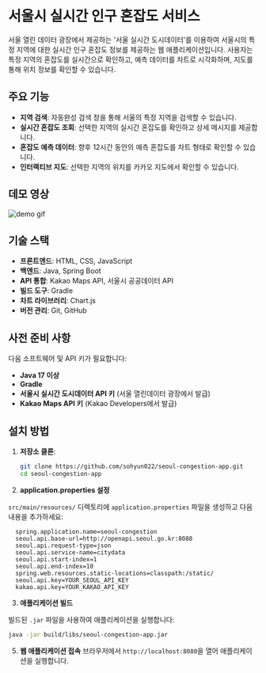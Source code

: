 # 서울시 실시간 인구 혼잡도 서비스

서울 열린 데이터 광장에서 제공하는 '서울 실시간 도시데이터'를 이용하여 서울시의 특정 지역에 대한 실시간 인구 혼잡도 정보를 제공하는 웹 애플리케이션입니다. 사용자는 특정 지역의 혼잡도를 실시간으로 확인하고, 예측 데이터를 차트로 시각화하며, 지도를 통해 위치 정보를 확인할 수 있습니다.

## 주요 기능

- **지역 검색**: 자동완성 검색 창을 통해 서울의 특정 지역을 검색할 수 있습니다.
- **실시간 혼잡도 조회**: 선택한 지역의 실시간 혼잡도를 확인하고 상세 메시지를 제공합니다.
- **혼잡도 예측 데이터**: 향후 12시간 동안의 예측 혼잡도를 차트 형태로 확인할 수 있습니다.
- **인터랙티브 지도**: 선택한 지역의 위치를 카카오 지도에서 확인할 수 있습니다.

## 데모 영상
![demo gif](https://github.com/user-attachments/assets/22249dea-d9b1-4ca2-a72c-563306e09037)

## 기술 스택

- **프론트엔드**: HTML, CSS, JavaScript
- **백엔드**: Java, Spring Boot
- **API 통합**: Kakao Maps API, 서울시 공공데이터 API
- **빌드 도구**: Gradle
- **차트 라이브러리**: Chart.js
- **버전 관리**: Git, GitHub

## 사전 준비 사항

다음 소프트웨어 및 API 키가 필요합니다:
- **Java 17 이상**
- **Gradle**
- **서울시 실시간 도시데이터 API 키** (서울 열린데이터 광장에서 발급)
- **Kakao Maps API 키** (Kakao Developers에서 발급)

## 설치 방법

1. **저장소 클론**:
   ```bash
   git clone https://github.com/sohyun022/seoul-congestion-app.git
   cd seoul-congestion-app
   ```

2. **application.properties 설정**

`src/main/resources/` 디렉토리에 `application.properties` 파일을 생성하고 다음 내용을 추가하세요:

```properties
  spring.application.name=seoul-congestion
  seoul.api.base-url=http://openapi.seoul.go.kr:8088
  seoul.api.request-type=json
  seoul.api.service-name=citydata
  seoul.api.start-index=1
  seoul.api.end-index=10
  spring.web.resources.static-locations=classpath:/static/
  seoul.api.key=YOUR_SEOUL_API_KEY
  kakao.api.key=YOUR_KAKAO_API_KEY
```

3. **애플리케이션 빌드**

빌드된 `.jar` 파일을 사용하여 애플리케이션을 실행합니다:

```bash
java -jar build/libs/seoul-congestion-app.jar
```

5. **웹 애플리케이션 접속**
브라우저에서 `http://localhost:8080`을 열어 애플리케이션을 실행합니다.

